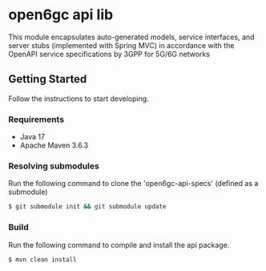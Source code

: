 # open6gc api lib

This module encapsulates auto-generated models, service interfaces, and server stubs (implemented with Spring MVC) in accordance with the OpenAPI service specifications by 3GPP for 5G/6G networks

## Getting Started

Follow the instructions to start developing.

### **Requirements**

* Java 17
* Apache Maven 3.6.3

### **Resolving submodules** 

Run the following command to clone the 'open6gc-api-specs' (defined as a submodule)

```bash
$ git submodule init && git submodule update
```

### **Build** 

Run the following command to compile and install the api package.

```bash
$ mvn clean install
```
